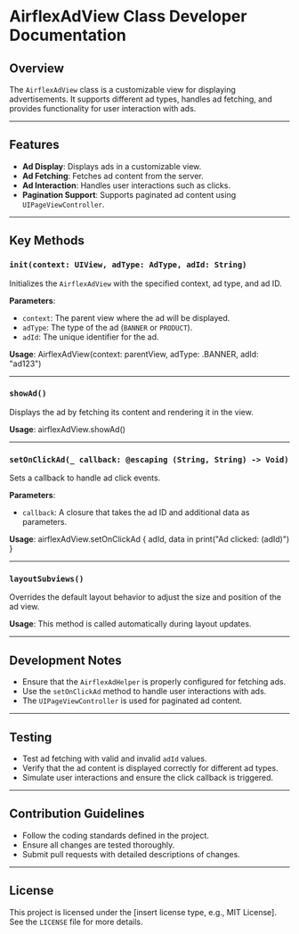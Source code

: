 # AirflexAdView Class Developer Documentation

## Overview

The `AirflexAdView` class is a customizable view for displaying advertisements. It supports different ad types, handles ad fetching, and provides functionality for user interaction with ads.

---

## Features

- **Ad Display**: Displays ads in a customizable view.
- **Ad Fetching**: Fetches ad content from the server.
- **Ad Interaction**: Handles user interactions such as clicks.
- **Pagination Support**: Supports paginated ad content using `UIPageViewController`.

---

## Key Methods

### `init(context: UIView, adType: AdType, adId: String)`
Initializes the `AirflexAdView` with the specified context, ad type, and ad ID.

**Parameters**:
- `context`: The parent view where the ad will be displayed.
- `adType`: The type of the ad (`BANNER` or `PRODUCT`).
- `adId`: The unique identifier for the ad.

**Usage**:
AirflexAdView(context: parentView, adType: .BANNER, adId: "ad123")

---

### `showAd()`
Displays the ad by fetching its content and rendering it in the view.

**Usage**:
airflexAdView.showAd()

---

### `setOnClickAd(_ callback: @escaping (String, String) -> Void)`
Sets a callback to handle ad click events.

**Parameters**:
- `callback`: A closure that takes the ad ID and additional data as parameters.

**Usage**:
airflexAdView.setOnClickAd { adId, data in
    print("Ad clicked: \(adId)")
}

---

### `layoutSubviews()`
Overrides the default layout behavior to adjust the size and position of the ad view.

**Usage**:
This method is called automatically during layout updates.

---

## Development Notes

- Ensure that the `AirflexAdHelper` is properly configured for fetching ads.
- Use the `setOnClickAd` method to handle user interactions with ads.
- The `UIPageViewController` is used for paginated ad content.

---

## Testing

- Test ad fetching with valid and invalid `adId` values.
- Verify that the ad content is displayed correctly for different ad types.
- Simulate user interactions and ensure the click callback is triggered.

---

## Contribution Guidelines

- Follow the coding standards defined in the project.
- Ensure all changes are tested thoroughly.
- Submit pull requests with detailed descriptions of changes.

---

## License

This project is licensed under the [insert license type, e.g., MIT License]. See the `LICENSE` file for more details.
